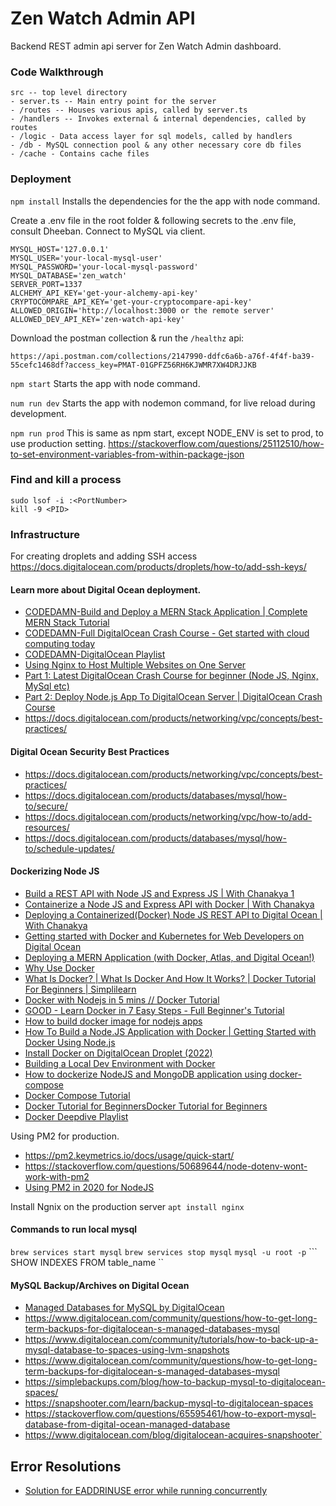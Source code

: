 # Zen Watch Admin API
Backend REST admin api server for Zen Watch Admin dashboard.

### Code Walkthrough
```
src -- top level directory
- server.ts -- Main entry point for the server
- /routes -- Houses various apis, called by server.ts
- /handlers -- Invokes external & internal dependencies, called by routes
- /logic - Data access layer for sql models, called by handlers
- /db - MySQL connection pool & any other necessary core db files
- /cache - Contains cache files
```

### Deployment
``` npm install ```
Installs the dependencies for the the app with node command.

Create a .env file in the root folder & following secrets to the .env file, consult Dheeban.
Connect to MySQL via client.
```
MYSQL_HOST='127.0.0.1'
MYSQL_USER='your-local-mysql-user'
MYSQL_PASSWORD='your-local-mysql-password'
MYSQL_DATABASE='zen_watch'
SERVER_PORT=1337
ALCHEMY_API_KEY='get-your-alchemy-api-key'
CRYPTOCOMPARE_API_KEY='get-your-cryptocompare-api-key'
ALLOWED_ORIGIN='http://localhost:3000 or the remote server'
ALLOWED_DEV_API_KEY='zen-watch-api-key'
```

Download the postman collection & run the `/healthz` api:
```
https://api.postman.com/collections/2147990-ddfc6a6b-a76f-4f4f-ba39-55cefc1468df?access_key=PMAT-01GPFZ56RH6KJWMR7XW4DRJJKB
```

``` npm start ```
Starts the app with node command.

``` num run dev ```
Starts the app with nodemon command, for live reload during development.

``` npm run prod ```
This is same as npm start, except NODE_ENV is set to prod, to use production setting.
https://stackoverflow.com/questions/25112510/how-to-set-environment-variables-from-within-package-json


### Find and kill a process
```
sudo lsof -i :<PortNumber>
kill -9 <PID>
```

### Infrastructure
For creating droplets and adding SSH access
https://docs.digitalocean.com/products/droplets/how-to/add-ssh-keys/

#### Learn more about Digital Ocean deployment.
* [CODEDAMN-Build and Deploy a MERN Stack Application | Complete MERN Stack Tutorial](https://www.youtube.com/watch?v=2kvA6Ba3fWo)
* [CODEDAMN-Full DigitalOcean Crash Course - Get started with cloud computing today](https://www.youtube.com/watch?v=9ZUHSW1tTiU)
* [CODEDAMN-DigitalOcean Playlist](https://www.youtube.com/playlist?list=PLYxzS__5yYQk7h6aoN5_rvvvC8WUMxAaB)
* [Using Nginx to Host Multiple Websites on One Server](https://www.youtube.com/watch?v=b6YKx72XXQM)
* [Part 1: Latest DigitalOcean Crash Course for beginner (Node JS, Nginx, MySql etc)](https://www.youtube.com/watch?v=qp3YlqYu-ig)
* [Part 2: Deploy Node.js App To DigitalOcean Server | DigitalOcean Crash Course](https://www.youtube.com/watch?v=akEfQt9oGmc)
* https://docs.digitalocean.com/products/networking/vpc/concepts/best-practices/

#### Digital Ocean Security Best Practices
* https://docs.digitalocean.com/products/networking/vpc/concepts/best-practices/
* https://docs.digitalocean.com/products/databases/mysql/how-to/secure/
* https://docs.digitalocean.com/products/networking/vpc/how-to/add-resources/
* https://docs.digitalocean.com/products/databases/mysql/how-to/schedule-updates/

#### Dockerizing Node JS
* [Build a REST API with Node JS and Express JS | With Chanakya 1](https://www.youtube.com/watch?v=S8bbbcskNkM)
* [Containerize a Node JS and Express API with Docker | With Chanakya](https://www.youtube.com/watch?v=waKaGikF_Ig)
* [Deploying a Containerized(Docker) Node JS REST API to Digital Ocean | With Chanakya](https://www.youtube.com/watch?v=RSI3v5YzPbc)
* [Getting started with Docker and Kubernetes for Web Developers on Digital Ocean](https://www.youtube.com/watch?v=YrM0UPsnY1Q)
* [Deploying a MERN Application (with Docker, Atlas, and Digital Ocean!)](https://www.youtube.com/watch?v=DftsReyhz2Q)
* [Why Use Docker](https://www.youtube.com/watch?v=SYozbyvsP8A)
* [What Is Docker? | What Is Docker And How It Works? | Docker Tutorial For Beginners | Simplilearn](https://www.youtube.com/watch?v=rOTqprHv1YE)
* [Docker with Nodejs in 5 mins // Docker Tutorial](https://www.youtube.com/watch?v=hXhI2ZLDgQM)
* [GOOD - Learn Docker in 7 Easy Steps - Full Beginner's Tutorial](https://www.youtube.com/watch?v=gAkwW2tuIqE)
* [How to build docker image for nodejs apps](https://www.youtube.com/watch?v=DQJNtDm5qy0)
* [How To Build a Node.JS Application with Docker | Getting Started with Docker Using Node.js](https://www.youtube.com/watch?v=PsWeSg38XFY)
* [Install Docker on DigitalOcean Droplet (2022)](https://www.youtube.com/watch?v=dSfDK1KIiVs)
* [Building a Local Dev Environment with Docker](https://www.youtube.com/watch?v=FiaLKwdv9TI)
* [How to dockerize NodeJS and MongoDB application using docker-compose](https://www.youtube.com/watch?v=vm3YfOHf_Cc)
* [Docker Compose Tutorial](https://www.youtube.com/watch?v=HG6yIjZapSA)
* [Docker Tutorial for BeginnersDocker Tutorial for Beginners](https://www.youtube.com/watch?v=pTFZFxd4hOI)
* [Docker Deepdive Playlist](https://www.youtube.com/watch?v=syzwLwE3Xq4&list=PLj-2elZxVPZ8k8z6a2q6-J79Y-9BUQllW)

Using PM2 for production.
* https://pm2.keymetrics.io/docs/usage/quick-start/
* https://stackoverflow.com/questions/50689644/node-dotenv-wont-work-with-pm2
* [Using PM2 in 2020 for NodeJS](https://www.youtube.com/watch?v=ebdKIU6SDHI)

Install Ngnix on the production server
```apt install nginx ```

#### Commands to run local mysql
``` brew services start mysql ```
``` brew services stop mysql ```
``` mysql -u root -p ```
``` SHOW INDEXES FROM table_name ``

#### MySQL Backup/Archives on Digital Ocean
* [Managed Databases for MySQL by DigitalOcean](https://www.youtube.com/watch?v=NIW5NQxpOjg)
* https://www.digitalocean.com/community/questions/how-to-get-long-term-backups-for-digitalocean-s-managed-databases-mysql
* https://www.digitalocean.com/community/tutorials/how-to-back-up-a-mysql-database-to-spaces-using-lvm-snapshots
* https://www.digitalocean.com/community/questions/how-to-get-long-term-backups-for-digitalocean-s-managed-databases-mysql
* https://simplebackups.com/blog/how-to-backup-mysql-to-digitalocean-spaces/
* https://snapshooter.com/learn/backup-mysql-to-digitalocean-spaces
* https://stackoverflow.com/questions/65595461/how-to-export-mysql-database-from-digital-ocean-managed-database
* https://www.digitalocean.com/blog/digitalocean-acquires-snapshooter`

## Error Resolutions
* [Solution for EADDRINUSE error while running concurrently](https://stackoverflow.com/questions/61181302/nodemon-error-listen-eaddrinuse-address-already-in-use-5000) 